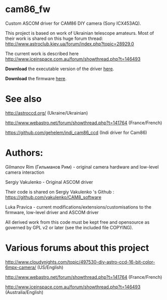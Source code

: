 # cam86_fw
Custom ASCOM driver for CAM86 DIY camera (Sony ICX453AQ).

This project is based on work of Ukrainian telescope amateurs.
Most of their work is shared on this huge forum thread:
http://www.astroclub.kiev.ua/forum/index.php?topic=28929.0

The current work is described here
http://www.iceinspace.com.au/forum/showthread.php?t=146493


**Download** the executable version of the driver [here](https://github.com/axsdenied/cam86_ASCOM/blob/master/cam86_setup.exe).

**Download** the firmware [here](https://github.com/axsdenied/cam86_fw/blob/master/Exe/cam86.hex).


# See also
http://astroccd.org/
(Ukraine/Ukrainian)

http://www.webastro.net/forum/showthread.php?t=141764
(France/French)

https://github.com/gehelem/indi_cam86_ccd
(Indi driver for Cam86)

# Authors:
Gilmanov Rim (Гильманов Рим) - original camera hardware and low-level camera interaction

Sergiy Vakulenko - Original ASCOM driver 

Their code is shared on Sergiy Vakulenko 's Github :
https://github.com/vakulenko/CAM8_software


Luka Pravica - current modifications/extensions/customisations to the firmware, low-level driver and ASCOM driver

All derived work from this code must be kept free and opensource as governed by GPL v2 or later (see the included file COPYING).

# Various forums about this project
http://www.cloudynights.com/topic/497530-diy-astro-ccd-16-bit-color-6mpx-camera/
(US/English)

http://www.webastro.net/forum/showthread.php?t=141764
(France/French)

http://www.iceinspace.com.au/forum/showthread.php?t=146493
(Australia/English)
